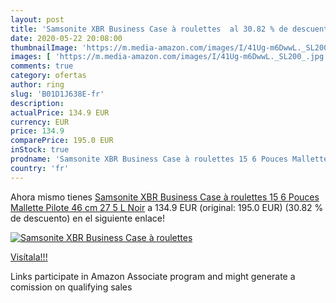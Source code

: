 ```yaml
---
layout: post
title: 'Samsonite XBR Business Case à roulettes  al 30.82 % de descuento'
date: 2020-05-22 20:08:00
thumbnailImage: 'https://m.media-amazon.com/images/I/41Ug-m6DwwL._SL200_.jpg'
images: [ 'https://m.media-amazon.com/images/I/41Ug-m6DwwL._SL200_.jpg' ]
comments: true
category: ofertas
author: ring
slug: 'B01D1J638E-fr'
description:
actualPrice: 134.9 EUR
currency: EUR
price: 134.9
comparePrice: 195.0 EUR
inStock: true
prodname: 'Samsonite XBR Business Case à roulettes 15 6 Pouces Mallette Pilote  46 cm  27 5 L  Noir'
country: 'fr'
---
```


Ahora mismo tienes [Samsonite XBR Business Case à roulettes 15 6 Pouces Mallette Pilote  46 cm  27 5 L  Noir](https://www.amazon.fr/dp/B01D1J638E/?tag=tolees0d-21) a 134.9 EUR (original: 195.0 EUR) (30.82 %  de descuento) en el siguiente enlace!

[![Samsonite XBR Business Case à roulettes ](https://m.media-amazon.com/images/I/41Ug-m6DwwL._SL200_.jpg)](https://www.amazon.fr/dp/B01D1J638E/?tag=tolees0d-21)

[Visítala!!!](https://www.amazon.fr/dp/B01D1J638E/?tag=tolees0d-21)

Links participate in Amazon Associate program and might generate a comission on qualifying sales

